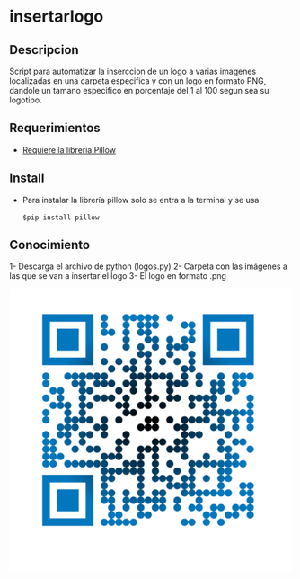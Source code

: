 # insertarlogo

## Descripcion

Script para automatizar la inserccion de un logo a varias imagenes localizadas en una carpeta especifica y con un logo en formato PNG, dandole un tamano especifico en porcentaje del 1 al 100 segun sea su logotipo.

## Requerimientos 

- [Requiere la libreria Pillow](https://pypi.org/project/Pillow/)


## Install

- Para instalar la librería pillow solo se entra a la terminal y se usa:
    ~~~
    ​$pip install pillow
    ~~~

## Conocimiento

1- Descarga el archivo de python (logos.py)
2- Carpeta con las imágenes a las que se van a insertar el logo
3- El logo en formato .png


<p align="center"><img src="https://github.com/manuelvidales/insertarlogo/blob/main/imagenes/imagen_01.png" width="580"></p>



